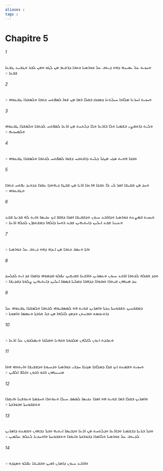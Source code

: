 ```yaml
---
aliases : 
tags : 
---
```


# Chapitre 5

###### 1
ܘܚܙܝܬ ܥܠ ܝܡܝܢܗ ܕܗܘ ܕܝܬܒ ܥܠ ܟܘܪܤܝܐ ܟܬܒܐ ܕܪܫܝܡ ܡܢ ܠܓܘ ܘܡܢ ܠܒܪ ܘܛܒܝܥ ܛܒܥܐ ܫܒܥܐ ܀
###### 2
ܘܚܙܝܬ ܐܚܪܢܐ ܡܠܐܟܐ ܚܝܠܬܢܐ ܕܡܟܪܙ ܒܩܠܐ ܪܡܐ ܡܢ ܫܘܐ ܠܡܦܬܚ ܟܬܒܐ ܘܠܡܫܪܐ ܛܒܥܘܗܝ ܀
###### 3
ܘܠܝܬ ܕܐܬܡܨܝ ܒܫܡܝܐ ܘܠܐ ܒܐܪܥܐ ܘܠܐ ܕܠܬܚܬ ܡܢ ܐܪܥܐ ܠܡܦܬܚ ܠܟܬܒܐ ܘܠܡܫܪܐ ܛܒܥܘܗܝ ܘܠܡܚܙܝܗ ܀
###### 4
ܘܒܟܐ ܗܘܝܬ ܤܓܝ ܡܛܠ ܕܠܝܬ ܕܐܫܬܟܚ ܕܫܘܐ ܠܡܦܬܚ ܠܟܬܒܐ ܘܠܡܫܪܐ ܛܒܥܘܗܝ ܀
###### 5
ܘܚܕ ܡܢ ܩܫܝܫܐ ܐܡܪ ܠܝ ܠܐ ܬܒܟܐ ܗܐ ܙܟܐ ܐܪܝܐ ܡܢ ܫܒܛܐ ܕܝܗܘܕܐ ܥܩܪܐ ܕܕܘܝܕ ܢܦܬܚ ܟܬܒܐ ܘܛܒܥܘܗܝ ܀
###### 6
ܘܚܙܝܬ ܒܡܨܥܬ ܟܘܪܤܝܐ ܘܕܐܪܒܥ ܚܝܘܢ ܘܕܩܫܝܫܐ ܐܡܪܐ ܕܩܐܡ ܐܝܟ ܢܟܝܤܐ ܘܐܝܬ ܠܗ ܩܪܢܬܐ ܫܒܥ ܘܥܝܢܐ ܫܒܥ ܐܝܠܝܢ ܕܐܝܬܝܗܝܢ ܫܒܥ ܪܘܚܐ ܕܐܠܗܐ ܕܡܫܬܕܪܢ ܠܟܠܗ ܐܪܥܐ ܀
###### 7
ܘܐܬܐ ܘܢܤܒ ܟܬܒܐ ܡܢ ܐܝܕܗ ܕܗܘ ܕܝܬܒ ܥܠ ܟܘܪܤܝܐ ܀
###### 8
ܘܟܕ ܫܩܠܗ ܠܟܬܒܐ ܐܪܒܥ ܚܝܘܢ ܘܥܤܪܝܢ ܘܐܪܒܥܐ ܩܫܝܫܝܢ ܢܦܠܘ ܩܕܡܘܗܝ ܕܐܡܪܐ ܟܕ ܐܝܬ ܠܟܠܚܕ ܚܕ ܡܢܗܘܢ ܩܝܬܪܐ ܘܙܒܘܪܐ ܕܕܗܒܐ ܕܡܠܝܐ ܒܤܡܐ ܐܝܠܝܢ ܕܐܝܬܝܗܝܢ ܨܠܘܬܐ ܕܩܕܝܫܐ ܀
###### 9
ܕܡܫܒܚܝܢ ܬܫܒܘܚܬܐ ܚܕܬܐ ܘܐܡܪܝܢ ܫܘܝܬ ܗܘ ܠܡܤܒܝܘܗܝ ܠܟܬܒܐ ܘܠܡܫܪܐ ܛܒܥܘܗܝ ܥܠ ܕܐܬܢܟܤܬ ܘܙܒܢܬܢ ܒܕܡܟ ܠܐܠܗܐ ܡܢ ܟܠ ܫܪܒܬܐ ܘܥܡܡܐ ܘܐܡܘܬܐ ܀
###### 10
ܘܥܒܕܬ ܐܢܘܢ ܠܐܠܗܢ ܡܠܟܘܬܐ ܘܟܗܢܐ ܘܡܠܟܐ ܘܢܡܠܟܘܢ ܥܠ ܐܪܥܐ ܀
###### 11
ܘܚܙܝܬ ܘܫܡܥܬ ܐܝܟ ܩܠܐ ܕܡܠܐܟܐ ܤܓܝܐܐ ܚܕܪܝ ܟܘܪܤܝܐ ܘܕܚܝܘܬܐ ܘܕܩܫܝܫܐ ܘܐܝܬܘܗܝ ܗܘܐ ܡܢܝܢܗܘܢ ܪܒܘ ܪܒܘܢ ܘܐܠܦ ܐܠܦܝܢ ܀
###### 12
ܘܐܡܪܝܢ ܒܩܠܐ ܪܡܐ ܫܘܝܬ ܗܘ ܐܡܪܐ ܢܟܝܤܐ ܠܡܤܒ ܚܝܠܐ ܘܥܘܬܪܐ ܘܚܟܡܬܐ ܘܥܘܫܢܐ ܘܐܝܩܪܐ ܘܬܫܒܘܚܬܐ ܘܒܘܪܟܬܐ ܀
###### 13
ܘܟܠ ܒܪܝܬܐ ܕܒܫܡܝܐ ܘܒܐܪܥܐ ܘܕܠܬܚܬ ܡܢ ܐܪܥܐ ܘܕܒܝܡܐ ܐܝܬܝܗ ܘܟܠ ܕܒܗܘܢ ܘܫܡܥܬ ܕܐܡܪܝܢ ܠܕܝܬܒ ܥܠ ܟܘܪܤܝܐ ܘܠܐܡܪܐ ܕܒܘܪܟܬܐ ܘܐܝܩܪܐ ܘܬܫܒܘܚܬܐ ܘܐܘܚܕܢܐ ܠܥܠܡ ܥܠܡܝܢ ܀
###### 14
ܘܐܪܒܥ ܚܝܘܢ ܕܐܡܪܢ ܐܡܝܢ ܘܩܫܝܫܐ ܢܦܠܘ ܘܤܓܕܘ ܀
